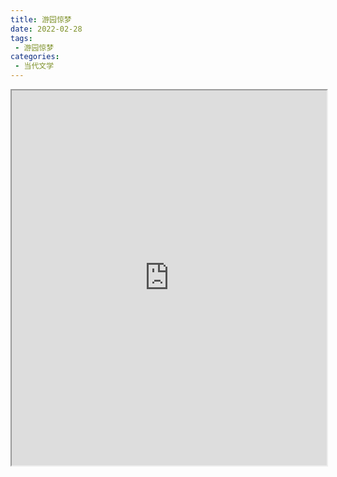 ```yaml
---
title: 游园惊梦
date: 2022-02-28
tags:
 - 游园惊梦
categories:
 - 当代文学
---
```




<iframe src="https://study-doc.yourtools.icu/pdf/web/viewer.html?file=https://vkceyugu.cdn.bspapp.com/VKCEYUGU-e9075d72-0451-48df-afe1-d46932ae4554/88e0c1f0-62ae-43ca-aac3-5b6c6172efe6.pdf" width="100%" height="600px"></iframe>
